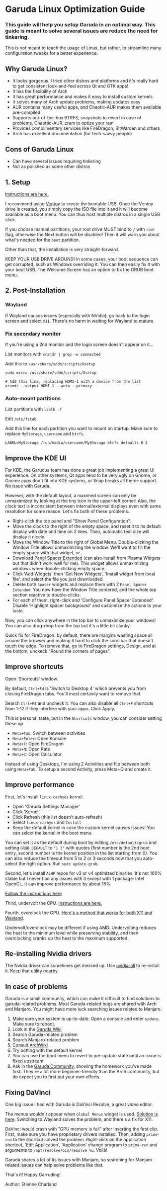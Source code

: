 # Garuda Linux Optimization Guide
### This guide will help you setup Garuda in an optimal way. This guide is meant to solve several issues are reduce the need for tinkering.

This is not meant to teach the usage of Linux, but rather, to streamline many configuration tweaks for a better experience.

## Why Garuda Linux?
- It looks gorgeous. I tried other distros and platforms and it's really hard to get consistent look-and-feel across Qt and GTK apps!
- It has the flexibility of Arch
- It has great performance and makes it easy to install custom kernels
- It solves many of Arch update problems, making updates easy
- AUR contains many useful apps, and Chaotic-AUR makes them available pre-compiled
- Supports out-of-the-box BTRFS, snapshots to revert in case of problems, Chaottic-AUR, zram to optize your ram
- Provides complimentary services like FireDragon, BitWarden and others
- Arch has excellent documentation (for tech-savvy people)

## Cons of Garuda Linux
- Can have several issues requiring tinkering
- Not as polished as some other distros

## 1. Setup

[Instructions are here.](https://garudalinux.org/downloads)

I recommend using [Ventoy](https://www.ventoy.net/en/index.html) to create the bootable USB. Once the Ventoy drive is created, you simply copy the ISO file into it and it will become available as a boot menu. You can thus host multiple distros in a single USB stick.

If you choose manual partitions, your root drive MUST bind to `/` with `root` flag, otherwise the Next button will be disabled! Then it will warn you about what's needed for the `boot` partition.

Other than that, the installation is very straight-forward.

KEEP YOUR USB DRIVE AROUND! In some cases, your boot sequence can get corrupted, such as Windows overriding it. You can then easily fix it with your boot USB. The Welcome Screen has an option to fix the GRUB boot menu.

## 2. Post-Installation

### Wayland

If Wayland causes issues (especially with NVidia), go back to the login screen and select `X11`. There's no harm in waiting for Wayland to mature.

### Fix secondary monitor

If you're using a 2nd monitor and the login screen doesn't appear on it...

List monitors with `xrandr | grep -w connected`

Add this to `/usr/share/sddm/scripts/Xsetup`
    
    sudo micro /usr/share/sddm/scripts/Xsetup

    # Add this line, replacing HDMI-1 with a device from the list
    xrandr --output HDMI-1 --auto --primary

### Auto-mount partitions

List partitions with `lsblk -f`

Edit `/etc/fstab`

Add this line for each partition you want to mount on startup. Make sure to replace `MyStorage`, `username` and `btrfs`.

    LABEL=MyStorage /run/media/username/MyStorage btrfs defaults 0 2

## Improve the KDE UI 

For KDE, the Garudua team has done a great job implementing a great UI experience. On other systems, Qt apps tend to be very ugly on Gnome, or Gnome apps don't fit into KDE systems, or Snap breaks all theme support. No issue with Garuda.

However, with the default layout, a maximed screen can only be unmaximized by looking at the tiny icon in the upper-left corner! Also, the clock text is inconsistent between internal/external displays even with same resolution for some reason. Let's fix both of these problems.

- Right-click the top panel and "Show Panel Configuration".
- Move the clock to the right of the empty space, and reset it to its default display with date and time on 2 lines. Then, automatic text size will display it nicely.
- Move the Window Title to the right of Global Menu. Double-clicking the Window Title allows unmaximizing the window. We'll want to fill the empty space with that widget, or...
- Download [Panel Spacer Extended](https://store.kde.org/p/2128047) (can also install from Plasma Widgets but that didn't work well for me). This widget allows unmaximizing windows when double-clicking empty space.
- Click 'Add Widgets' then 'Get New Widgets', 'Install widget from local file', and select the file you just downloaded.
- Delete both `Spacer` widgets and replace them with 2 `Panel Spacer Extended`. You now have the Window Title centered, and the whole top section reactive to double-clicks.
- For each of them, right-click and 'Configure Panel Spacer Extended'. Disable 'Highlight spacer background' and customize the actions to your taste.

Now, you can click anywhere in the top bar to unmaximize your windows! You can also drag-drop from the top but it's a little bit clunky.

Quick fix for FireDragon: by default, there are margins wasting space all around the browser and making it hard to click the scrollbar that doesn't touch the edge. To remove that, go to FireDragon settings, Design, and at the bottom, unckeck "Round the corners of pages".

## Improve shortcuts

Open 'Shortcuts' window.

By default, `Ctrl+F4` is 'Switch to Desktop 4' which prevents you from closing FireDragon tabs. You'll most certainly want to remove that.

Search `Ctrl+F4` and uncheck it. You can also disable all `Ctrl+F` shortcuts from 1-12 if they interfere with your apps. Click Apply.

This is personal taste, but in the `Shortcuts` window, you can consider setting these up

- `Meta+Tab`: Switch between activities
- `Meta+Enter`: Open Konsole
- `Meta+F`: Open FireDragon
- `Meta+N`: Open Kate
- `Meta+C`: Open Calculator

Instead of using Desktops, I'm using 2 Activities and flip between both using `Meta+Tab`. To setup a second Activity, press Meta+Q and create it.

## Improve performance

First, let's install `linux-cachyos` kernel.

- Open 'Garuda Settings Manager'
- Click 'Kernel'
- Click Refresh (this list doesn't auto-refresh)
- Select `linux-cachyos` and `Install`
- Keep the default kernel in case the custom kernel causes issues! You can select the kernel in the boot menu.

You can set it as the default during boot by editing `/etc/default/grub` and setting `GRUB_DEFAULT` to `"1 3"` with quotes (first number is the 2nd boot entry, second number is the kernel position in the list starting from 0). You can also reduce the timeout from 5 to 2 or 3 seconds now that you auto-select the right option. Run `sudo update-grub`.

Second, let's install `ALHP` repos for v3 or v4 optimized binaries. It's not 100% stable but I never had any issues with it except with 1 package: Intel OpenCL. It can improve performance by about 15%.

[Follow the instructions here](https://github.com/an0nfunc/ALHP)

Third, undervolt the CPU. [Instructions are here.](https://wiki.archlinux.org/title/Undervolting_CPU)

Fourth, overclock the GPU. [Here's a method that works for both X11 and Wayland](https://forums.developer.nvidia.com/t/nvidia-gpu-overclocking-under-wayland-guide/290381).

Undervolt/overclock may be different if using AMD. Undervolting reduces the heat to the minimum level while preserving stability, and then overclocking cranks up the heat to the maximum supported.

## Re-installing Nvidia drivers

The Nvidia driver can sometimes get messed up. Use [nvidia-all](https://github.com/Frogging-Family/nvidia-all) to re-install it. Keep that utility nearby.

## In case of problems

Garuda is a small community, which can make it difficult to find solutions to garuda-related problems. Most Garuda-related bugs are shared with Arch and Manjaro. You might have more luck searching issues related to Manjaro.

1. Make sure your system is up-to-date. Open a console and enter `update`. Make sure to reboot.
2. Look in the [Garuda Wiki](https://wiki.garudalinux.org/en/home)
3. Search Garuda-related problem
4. Search Manjaro-related problem
5. Consult [ArchWiki](https://wiki.archlinux.org/)
6. Try botting with the default kernel
7. You can use the boot menu to revert to pre-update state until an issue is fixed upstream
8. Ask in the [Garuda Community](https://forum.garudalinux.org/), showing the homework you've made first. They're a lot more beginner-friendly than the Arch community, but do expect you to first put your own efforts.

## Fixing DaVinci

One big issue I had with Garuda is DaVinci Resolve, a great video editor.

The menus wouldn't appear when `Global Menus` widget is used. [Solution is here](https://forum.garudalinux.org/t/guide-old-opinion-configuring-garuda-linux-for-laptop/7685). Switching to Wayland solves the problem, and there's a fix for X11.

DaVinci would crash with "GPU memory is full" after inserting the first clip. First, make sure you have proprietary drivers installed. Then, adding `prime-run` to the shortcut solved the problem. Right-click on the application shortcut, 'Edit Application', 'Application' change program to `prime-run` and arguments to `/opt/resolve/bin/resolve %u`. Voilà!

Garuda shares a lot of its issues with Manjaro, so searching for Manjaro-related issues can help solve problems like that.


That's it! Happy Garruding!

Author: Etienne Charland
